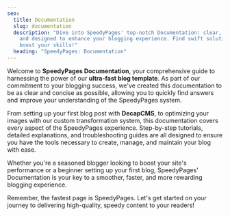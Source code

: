 ```yaml
---
seo:
  title: Documentation
  slug: documentation
  description: "Dive into SpeedyPages' top-notch Documentation: clear, concise,
    and designed to enhance your blogging experience. Find swift solutions and
    boost your skills!"
  heading: "SpeedyPages: Documentation"
---
```

Welcome to **SpeedyPages Documentation**, your comprehensive guide to harnessing the power of our **ultra-fast blog template**. As part of our commitment to your blogging success, we've created this documentation to be as clear and concise as possible, allowing you to quickly find answers and improve your understanding of the SpeedyPages system.

From setting up your first blog post with **DecapCMS**, to optimizing your images with our custom transformation system, this documentation covers every aspect of the SpeedyPages experience. Step-by-step tutorials, detailed explanations, and troubleshooting guides are all designed to ensure you have the tools necessary to create, manage, and maintain your blog with ease.

Whether you're a seasoned blogger looking to boost your site's performance or a beginner setting up your first blog, SpeedyPages' Documentation is your key to a smoother, faster, and more rewarding blogging experience.

Remember, the fastest page is SpeedyPages. Let's get started on your journey to delivering high-quality, speedy content to your readers!